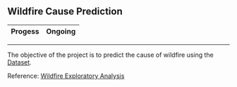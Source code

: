 ## Wildfire Cause Prediction

| Progess| Ongoing |
|--------------|-------------|

---
The objective of the project is to predict the cause of wildfire using the [Dataset](https://www.kaggle.com/datasets/rtatman/188-million-us-wildfires/data).

Reference:
[Wildfire Exploratory Analysis](https://www.kaggle.com/code/captcalculator/wildfire-exploratory-analysis/report)

